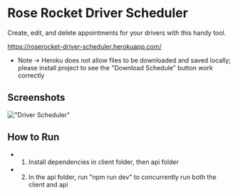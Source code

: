 # Rose Rocket Driver Scheduler

Create, edit, and delete appointments for your drivers with this handy tool.

https://roserocket-driver-scheduler.herokuapp.com/

- Note -> Heroku does not allow files to be downloaded and saved locally; please install project to see the "Download Schedule" button work correctly

## Screenshots

!["Driver Scheduler"](https://github.com/xynyx/rose-rocket/blob/master/client/img/Screenshot%202020-07-30%2011.05.41.png)

## How to Run

- 1. Install dependencies in client folder, then api folder
- 2. In the api folder, run "npm run dev" to concurrently run both the client and api
